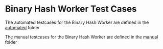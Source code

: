 # Binary Hash Worker Test Cases

The automated testcases for the Binary Hash Worker are defined in the [automated](automated) folder

The manual testcases for the Binary Hash Worker are defined in the [manual](manual) folder

